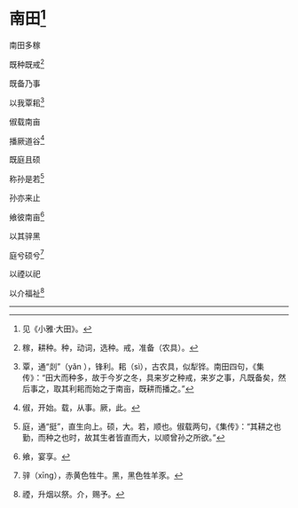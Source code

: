    

# 南田[^1]

南田多稼

既种既戒[^2]

既备乃事

以我覃耜[^3]

俶载南亩

播厥道谷[^4]

既庭且硕

称孙是若[^5]

孙亦来止

飨彼南亩[^6]

以其骍黑

庭兮硕兮[^7]

以禋以祀

以介福祉[^8]

* * *

[^1]: 见《小雅·大田》。
[^2]: 稼，耕种。种，动词，选种。戒，准备（农具）。
[^3]: 覃，通“剡”（yǎn ），锋利。耜（sì），古农具，似犁铧。南田四句，《集传》：“田大而种多，故于今岁之冬，具来岁之种戒，来岁之事，凡既备矣，然后事之，取其利耜而始之于南亩，既耕而播之。”
[^4]: 俶，开始。载，从事。厥，此。
[^5]: 庭，通“挺”，直生向上。硕，大。若，顺也。俶载两句，《集传》：“其耕之也勤，而种之也时，故其生者皆直而大，以顺曾孙之所欲。”
[^6]: 飨，宴享。
[^7]: 骍（xīng），赤黄色牲牛。黑，黑色牲羊豕。
[^8]: 禋，升烟以祭。介，赐予。